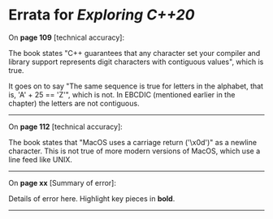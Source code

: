 # Errata for *Exploring C++20*

On **page 109** [technical accuracy]:
 
The book states "C++ guarantees that any character set your compiler and library support represents digit characters with contiguous values", which is true.

It goes on to say "The same sequence is true for letters in the alphabet, that is, 'A' + 25 == 'Z'", which is not.  In EBCDIC (mentioned earlier in the chapter) the letters are not contiguous.

***

On **page 112** [technical accuracy]:
 
The book states that "MacOS uses a carriage return ('\x0d')" as a newline character.  This is not true of more modern versions of MacOS, which use a line feed like UNIX.

***
On **page xx** [Summary of error]:
 
Details of error here. Highlight key pieces in **bold**.

***
